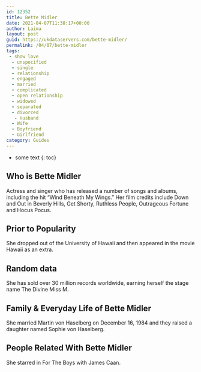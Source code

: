 ```yaml
---
id: 12352
title: Bette Midler
date: 2021-04-07T11:38:17+00:00
author: Laima
layout: post
guid: https://ukdataservers.com/bette-midler/
permalink: /04/07/bette-midler
tags:
 - show love
  - unspecified
  - single
  - relationship
  - engaged
  - married
  - complicated
  - open relationship
  - widowed
  - separated
  - divorced
   - Husband
  - Wife
  - Boyfriend
  - Girlfriend
category: Guides
---
```


* some text
{: toc}


## Who is Bette Midler
                  
                  
                  
Actress and singer who has released a number of songs and albums, including the hit &#8220;Wind Beneath My Wings.&#8221; Her film credits include Down and Out in Beverly Hills, Get Shorty, Ruthless People, Outrageous Fortune and Hocus Pocus. 
                  
              
            
              
            
                
                
                
## Prior to Popularity
                  
                  
                  
She dropped out of the University of Hawaii and then appeared in the movie Hawaii as an extra. 
                  
              
            
              
            
                
                
                
## Random data
                  
                  
                  
She has sold over 30 million records worldwide, earning herself the stage name The Divine Miss M. 
                  
              
            
              
            
                
                
                
## Family & Everyday Life of Bette Midler
                  
                  
                  
She married Martin von Haselberg on December 16, 1984 and they raised a daughter named Sophie von Haselberg. 
                  
              
            
              
            
                
                
                
## People Related With Bette Midler
                  
                  
                  
She starred in For The Boys with James Caan. 
                  
              
            
              
            
                
              
            
              
              
            
            
              
            
          
          
          